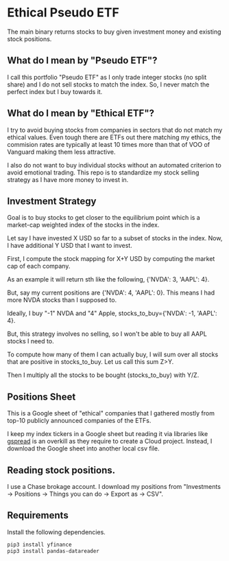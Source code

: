 
# Ethical Pseudo ETF

The main binary returns stocks to buy given investment money and existing stock positions.

## What do I mean by "Pseudo ETF"?

I call this portfolio "Pseudo ETF" as I only trade integer stocks (no split share) and I do not sell stocks to match the index. So, I never match the perfect index but I buy towards it.

## What do I mean by "Ethical ETF"?

I try to avoid buying stocks from companies in sectors that do not match my ethical values. Even tough there are ETFs out there matching my ethics, the commision rates are typically at least 10 times more than that of VOO of Vanguard making them less attractive.

I also do not want to buy individual stocks without an automated criterion to avoid emotional trading. This repo is to standardize my stock selling strategy as I have more money to invest in.

## Investment Strategy

Goal is to buy stocks to get closer to the equilibrium point which is a market-cap weighted index of the stocks in the index.

Let say I have invested X USD so far to a subset of stocks in the index. Now, I have additional Y USD that I want to invest.

First, I compute the stock mapping for X+Y USD by computing the market cap of each company.

As an example it will return sth like the following, {'NVDA': 3, 'AAPL': 4}.

But, say my current positions are {'NVDA': 4, 'AAPL': 0}. This means I had more NVDA stocks than I supposed to.

Ideally, I buy "-1" NVDA and "4" Apple, stocks_to_buy={'NVDA': -1, 'AAPL': 4}.

But, this strategy involves no selling, so I won't be able to buy all AAPL stocks I need to.

To compute how many of them I can actually buy, I will sum over all stocks that are positive in stocks_to_buy. Let us call this sum Z>Y.

Then I multiply all the stocks to be bought (stocks_to_buy) with Y/Z.

## Positions Sheet

This is a Google sheet of "ethical" companies that I gathered mostly from top-10 publicly announced companies of the ETFs.

I keep my index tickers in a Google sheet but reading it via libraries like [gspread](https://docs.gspread.org/en/v6.0.0/) is an overkill as they require to create a Cloud project. Instead, I download the Google sheet into another local csv file.

## Reading stock positions.

I use a Chase brokage account. I download my positions from "Investments -> Positions -> Things you can do -> Export as -> CSV".

## Requirements

Install the following dependencies.

```bash
pip3 install yfinance
pip3 install pandas-datareader
```
